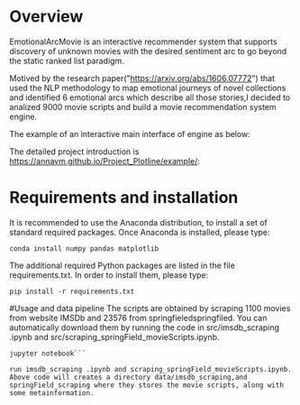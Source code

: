 # Overview
EmotionalArcMovie is an interactive recommender system  that supports discovery of unknown
           movies
                    with the desired
                    sentiment arc to go beyond the static ranked list paradigm.
                    
Motived by the research paper("https://arxiv.org/abs/1606.07772")
 that used the NLP methodology to map emotional journeys of novel collections and identified 6 emotional arcs which describe all those stories,I decided to analized 9000 movie scripts and build a movie recommendation system engine.
 
 The example of an interactive main interface of engine as below:

The detailed project introduction is https://annavm.github.io/Project_Plotline/example/:

# Requirements and installation

It is recommended to use the Anaconda distribution, to install a set of standard required packages. Once Anaconda is installed, please type:

```conda install numpy pandas matplotlib```

The additional required Python packages are listed in the file requirements.txt. In order to install them, please type:

```pip install -r requirements.txt```

#Usage and data pipeline
The scripts are obtained by scraping 1100 movies from website IMSDb and 23576 from springfieledspringfiled. You can automatically download  them by running the code in src/imsdb_scraping .ipynb and src/scraping_springField_movieScripts.ipynb.

```cd src/
jupyter notebook```

run imsdb_scraping .ipynb and scraping_springField_movieScripts.ipynb.
Above code will creates a directory data/imsdb_scraping,and springField_scraping where they stores the movie scripts, along with some metainformation.
